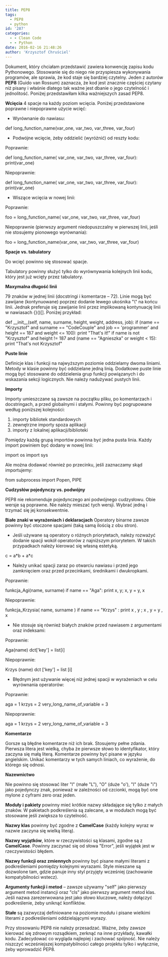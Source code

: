 ```yaml
---
title: PEP8
tags:
  - PEP8
  - python
id: '287'
categories:
  - - Clean Code
  - - Python
date: 2016-02-16 21:48:26
author: 'Krzysztof Chruściel'
---
```


Dokument, który chciałam przedstawić zawiera konwencję zapisu kodu Pythonowego. Stosowanie się do niego nie przyspiesza wykonywania programów, ale sprawia, że kod staje się bardziej czytelny. Jeden z autorów **PEP8** (Guido van Rossum) zaznacza, że kod jest znacznie częściej czytany niż pisany i właśnie dlatego tak ważne jest dbanie o jego czytelność i jednolitość. Poniżej przedstawiłam kilka ważniejszych zasad PEP8.
<!-- more -->
**Wcięcia** 4 spacje na każdy poziom wcięcia. Poniżej przedstawione poprawne i niepoprawne użycie wcięć:

*   Wyrównanie do nawiasu:

def long\_function\_name(var\_one, var\_two,
                       var\_three, var\_four)

*   Podwójne wcięcie, żeby oddzielić (wyróżnić) od reszty kodu:

Poprawnie:

def long\_function\_name(
        var\_one, var\_two, var\_three,
        var\_four):
    print(var\_one)

Niepoprawnie:

def long\_function\_name(
    var\_one, var\_two, var\_three,
    var\_four):
    print(var\_one)

*   Wiszące wcięcia w nowej linii:

Poprawnie:

foo = long\_function\_name(
    var\_one, var\_two,
    var\_three, var\_four)

Niepoprawnie (pierwszy argument niedopuszczalny w pierwszej linii, jeśli nie stosujemy pionowego wyrównania):

foo = long\_function\_name(var\_one, var\_two,
    var\_three, var\_four)

**Spacje vs. tabulatory**

Do wcięć powinno się stosować spacje.

Tabulatory powinny służyć tylko do wyrównywania kolejnych linii kodu, który jest już wcięty przez tabulatory.

**Maxymalna długość linii**

79 znaków w jednej linii (docstringi i komentarze – 72). Linie mogą być zawijane (kontynuowane) poprzez dodanie lewego ukośnika "\\" na końcu linii. Jednak preferuje się zawijanie linii przez implikowaną kontynuację linii w nawiasach {}()\[\]. Poniżej przykład:

def \_\_init\_\_(self, name, surname,
             height, weight, address, job):
    if (name == "Krzysztof" and surname == "CodeCouple" and
            job == 'programmer' and height == 187 and
            weight <= 100):
        print "That's it!"
    if name is not "Krzysztof" and height != 187 and (name == "Agnieszka" or
                                                      weight < 15):
        print "That's not Krzysztof"

**Puste linie**

Definicje klas i funkcji na najwyższym poziomie oddzielamy dwoma liniami. Metody w klasie powinny być oddzielane jedną linią. Dodatkowe puste linie mogą być stosowane do oddzielenia grup funkcji powiązanych i do wskazania sekcji logicznych. Nie należy nadużywać pustych linii.

**Importy**

Importy umieszczane są zawsze na początku pliku, po komentarzach i docstringach, a przed globalnymi i stałymi. Powinny być pogrupowane według poniższej kolejności:

1.  importy bibliotek standardowych
2.  zewnętrzne importy spoza aplikacji
3.  importy z lokalnej aplikacji/biblioteki

Pomiędzy każdą grupą importów powinna być jedna pusta linia. Każdy import powiniem być dodany w nowej linii:

import os
import sys

Ale można dodawać również po przecinku, jeśli zaznaczamy skąd importujemy:

from subprocess import Popen, PIPE

**Cudzysłów pojedynczy vs. podwójny**

PEP8 nie rekomenduje pojedynczego ani podwójnego cudzysłowu. Obie wersje są poprawne. Nie należy mieszać tych wersji. Wybrać jedną i trzymać się jej konsekwentnie.

**Białe znaki w wyrażeniach i deklaracjach** Operatory binarne zawsze powinny być otoczone spacjami (taką samą ilością z obu stron).

*   Jeśli używane są operatory o różnych priorytetach, należy rozważyć dodanie spacji wokół operatorów z najniższym priorytetem. W takich przypadkach należy kierować się własną estetyką.

c = a\*b + a\*c

*   Należy unikać spacji zaraz po otwarciu nawiasu i przed jego zamknięciem oraz przed przecinkami, średnikami i dwukropkami.

Poprawnie:

funkcja\_Agi(name, surname)
if name == "Aga": print x, y; x, y = y, x

Niepoprawnie:

funkcja\_Krzysia( name, surname )
if name == "Krzys" : print x , y ; x , y = y , x

*   Nie stosuje się również białych znaków przed nawiasem z argumentami oraz indeksami:

Poprawnie:

Aga(name)
dct\['key'\] = list\[i\]

Niepoprawnie:

Krzys (name)
dct \['key'\] = list \[i\]

*   Błędnym jest używanie więcej niż jednej spacji w wyrażeniach w celu wyrównania operatorów:

Poprawnie:

aga = 1
krzys = 2
very\_long\_name\_of\_variable = 3

Niepoprawnie:

aga                        = 1
krzys                      = 2
very\_long\_name\_of\_variable = 3

**Komentarze**

Gorsze są błędne komentarze niż ich brak. Stosujemy pełne zdania. Pierwsza litera jest wielką, chyba że pierwsze słowo to identyfikator, który zaczyna się małą literą. Komentarze powinny być pisane w języku angielskim. Unikać komentarzy w tych samych liniach, co wyrażenie, do którego się odnosi.

**Nazewnictwo**

Nie powinno się stosować liter "l" (małe "L"), "O" (duże "o'), "I" (duże "i") jako pojedynczy znak, ponieważ w zależności od czcionki, mogą być one mylone z cyframi zero oraz jeden.

**Moduły i pakiety** powinny mieć krótkie nazwy składające się tylko z małych znaków. W pakietach podkreślenia są zalecane, a w modułach mogą być stosowane jeśli zwiększa to czytelność.

**Nazwy klas** powinny być zgodne z **CamelCase** (każdy kolejny wyraz w nazwie zaczyna się wielką literą).

**Nazwy wyjątków**, które w rzeczywistości są klasami, zgodne są z **CamelCase**. Powinny zaczynać się od słowa "Error", jeśli wyjątek jest w rzeczywistości błędem.

**Nazwy funkcji oraz zmiennych** powinny być pisane małymi literami z podkreśleniami pomiędzy kolejnymi wyrazami. Style mieszane są dozwolone tam, gdzie panuje inny styl przyjęty wcześniej (zachowanie kompatybilności wstecz).

**Argumenty funkcji i metod** – zawsze używamy "self" jako pierwszy argument metod instancji oraz "cls" jako pierwszy argument metod klas. Jeśli nazwa zarezerwowana jest jako słowo kluczowe, należy dołączyć podkreślenie, żeby uniknąć konfliktów.

**Stałe** są zazwyczaj definiowane na poziomie modułu i pisane wielkimi literami z podkreśleniami oddzielającymi wyrazy.

Przy stosowaniu PEP8 nie należy przesadzać. Ważne, żeby zawsze kierować się zdrowym rozsądkiem, zerknąć na inne przykłady, kawałki kodu. Zadecydować co wygląda najlepiej i zachować spójność. Nie należy niszczyć wcześniejszej kompatybilności całego projektu tylko i wyłącznie, żeby wprowadzić PEP8.